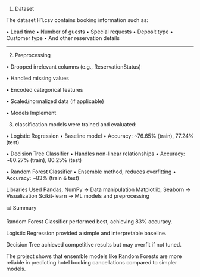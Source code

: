 1. Dataset

The dataset H1.csv contains booking information such as:

• Lead time
• Number of guests
• Special requests
• Deposit type
• Customer type
• And other reservation details

---

2. Preprocessing

• Dropped irrelevant columns (e.g., ReservationStatus)

• Handled missing values

• Encoded categorical features

• Scaled/normalized data (if applicable)

• Models Implement

3. classification models were trained and evaluated:

• Logistic Regression
• Baseline model
• Accuracy: ~76.65% (train), 77.24% (test)

• Decision Tree Classifier
• Handles non-linear relationships
• Accuracy: ~80.27% (train), 80.25% (test)

• Random Forest Classifier
• Ensemble method, reduces overfitting
• Accuracy: ~83% (train & test)

Libraries Used
Pandas, NumPy → Data manipulation
Matplotlib, Seaborn → Visualization
Scikit-learn → ML models and preprocessing

📊 Summary

Random Forest Classifier performed best, achieving 83% accuracy.

Logistic Regression provided a simple and interpretable baseline.

Decision Tree achieved competitive results but may overfit if not tuned.

The project shows that ensemble models like Random Forests are more reliable in predicting hotel booking cancellations compared to simpler models.
